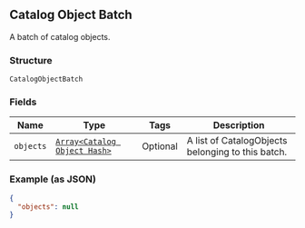 ## Catalog Object Batch

A batch of catalog objects.

### Structure

`CatalogObjectBatch`

### Fields

| Name | Type | Tags | Description |
|  --- | --- | --- | --- |
| `objects` | [`Array<Catalog Object Hash>`](/doc/models/catalog-object.md) | Optional | A list of CatalogObjects belonging to this batch. |

### Example (as JSON)

```json
{
  "objects": null
}
```

